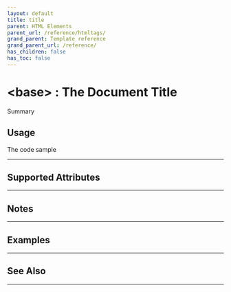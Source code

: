 ```yaml
---
layout: default
title: title
parent: HTML Elements
parent_url: /reference/htmltags/
grand_parent: Template reference
grand_parent_url: /reference/
has_children: false
has_toc: false
---
```


# &lt;base&gt; : The Document Title

Summary

## Usage

 The code sample

---

## Supported Attributes


---

## Notes


---

## Examples


---


## See Also


---

